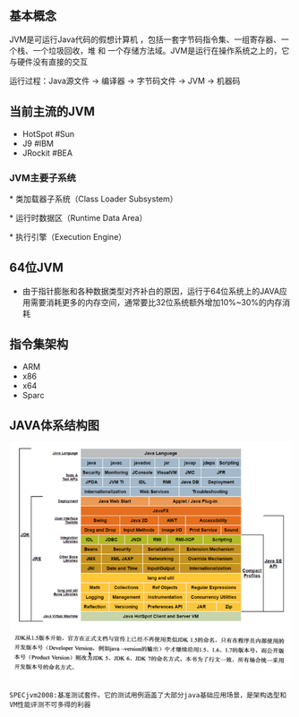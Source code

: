 ## 基本概念

JVM是可运行Java代码的假想计算机 ，包括一套字节码指令集、一组寄存器、一个栈、一个垃圾回收，堆 和 一个存储方法域。JVM是运行在操作系统之上的，它与硬件没有直接的交互

运行过程：Java源文件 -&gt; 编译器 -&gt; 字节码文件 -&gt; JVM -&gt; 机器码

## 当前主流的JVM

* HotSpot   \#Sun
* J9             \#IBM
* JRockit    \#BEA

### JVM主要子系统

\* 类加载器子系统（Class Loader Subsystem）

\* 运行时数据区（Runtime Data Area）

\* 执行引擎（Execution Engine）

## 64位JVM

* 由于指针膨胀和各种数据类型对齐补白的原因，运行于64位系统上的JAVA应用需要消耗更多的内存空间，通常要比32位系统额外增加10%~30%的内存消耗

## 指令集架构

* ARM
* x86
* x64
* Sparc

## JAVA体系结构图

![](/assets/201707272228.png)  
![](/assets/20170921234101.png)

```
SPECjvm2008:基准测试套件。它的测试用例涵盖了大部分java基础应用场景，是架构选型和VM性能评测不可多得的利器
```



